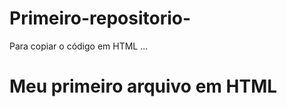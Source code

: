 # Primeiro-repositorio-

Para copiar o código em HTML
...
<html>
  <h1> Meu primeiro arquivo em HTML<h1/>
</html>
